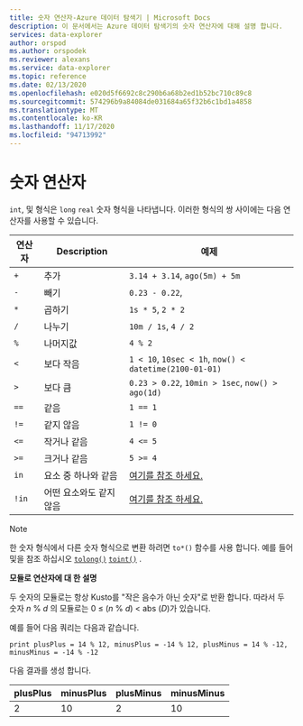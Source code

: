 ```yaml
---
title: 숫자 연산자-Azure 데이터 탐색기 | Microsoft Docs
description: 이 문서에서는 Azure 데이터 탐색기의 숫자 연산자에 대해 설명 합니다.
services: data-explorer
author: orspod
ms.author: orspodek
ms.reviewer: alexans
ms.service: data-explorer
ms.topic: reference
ms.date: 02/13/2020
ms.openlocfilehash: e020d5f6692c8c290b6a68b2ed1b52bc710c89c8
ms.sourcegitcommit: 574296b9a84084de031684a65f32b6c1bd1a4858
ms.translationtype: MT
ms.contentlocale: ko-KR
ms.lasthandoff: 11/17/2020
ms.locfileid: "94713992"
---
```

# <a name="numerical-operators"></a>숫자 연산자

`int`, 및 형식은 `long` `real` 숫자 형식을 나타냅니다.
이러한 형식의 쌍 사이에는 다음 연산자를 사용할 수 있습니다.

연산자       |Description                         |예제
---------------|------------------------------------|-----------------------
`+`            |추가                                 |`3.14 + 3.14`, `ago(5m) + 5m`
`-`            |빼기                            |`0.23 - 0.22`,
`*`            |곱하기                            |`1s * 5`, `2 * 2`
`/`            |나누기                              |`10m / 1s`, `4 / 2`
`%`            |나머지값                              |`4 % 2`
`<`            |보다 작음                                |`1 < 10`, `10sec < 1h`, `now() < datetime(2100-01-01)`
`>`            |보다 큼                             |`0.23 > 0.22`, `10min > 1sec`, `now() > ago(1d)`
`==`           |같음                              |`1 == 1`
`!=`           |같지 않음                          |`1 != 0`
`<=`           |작거나 같음                       |`4 <= 5`
`>=`           |크거나 같음                    |`5 >= 4`
`in`           |요소 중 하나와 같음       |[여기를 참조 하세요.](inoperator.md)
`!in`          |어떤 요소와도 같지 않음   |[여기를 참조 하세요.](inoperator.md)

> [!NOTE]
> 한 숫자 형식에서 다른 숫자 형식으로 변환 하려면 `to*()` 함수를 사용 합니다. 예를 들어 및을 참조 하십시오 [`tolong()`](tolongfunction.md) [`toint()`](tointfunction.md) .

**모듈로 연산자에 대 한 설명**

두 숫자의 모듈로는 항상 Kusto를 "작은 음수가 아닌 숫자"로 반환 합니다.
따라서 두 숫자 *n*  %  *d* 의 모듈로는 0 &le; (*n*  %  *d*) &lt; abs (*D*)가 있습니다.

예를 들어 다음 쿼리는 다음과 같습니다.

```kusto
print plusPlus = 14 % 12, minusPlus = -14 % 12, plusMinus = 14 % -12, minusMinus = -14 % -12
```

다음 결과를 생성 합니다.

|plusPlus  | minusPlus  | plusMinus  | minusMinus|
|----------|------------|------------|-----------|
|2         | 10         | 2          | 10        |
